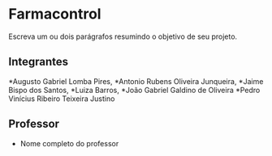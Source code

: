 # Farmacontrol

Escreva um ou dois parágrafos resumindo o objetivo de seu projeto.

## Integrantes

*Augusto Gabriel Lomba Pires,
*Antonio Rubens Oliveira Junqueira,
*Jaime Bispo dos Santos,
*Luiza Barros,
*João Gabriel Galdino de Oliveira
*Pedro Vinícius Ribeiro Teixeira Justino

## Professor

* Nome completo do professor
